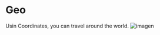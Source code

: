 # Geo
Usin Coordinates, you can travel around the world.
![imagen](https://user-images.githubusercontent.com/49128144/134857359-883c7387-d1f8-4c9e-9772-679e164937fe.png)
